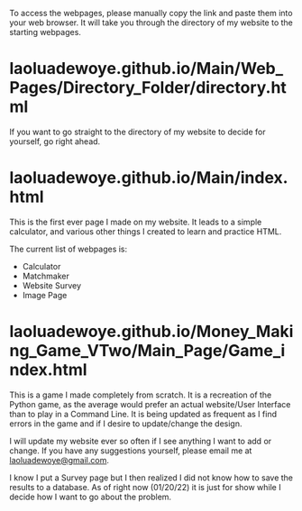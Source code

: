 To access the webpages, please manually copy the link and paste them into your web browser. 
It will take you through the directory of my website to the starting webpages.

# laoluadewoye.github.io/Main/Web_Pages/Directory_Folder/directory.html
If you want to go straight to the directory of my website to decide for yourself, go right ahead.

# laoluadewoye.github.io/Main/index.html
This is the first ever page I made on my website. It leads to a simple calculator, and various other things I created to learn and practice HTML. 

The current list of webpages is:

* Calculator
* Matchmaker
* Website Survey
* Image Page



# laoluadewoye.github.io/Money_Making_Game_VTwo/Main_Page/Game_index.html
This is a game I made completely from scratch. 
It is a recreation of the Python game, as the average would prefer an actual website/User Interface than to play in a Command Line.
It is being updated as frequent as I find errors in the game and if I desire to update/change the design.

I will update my website ever so often if I see anything I want to add or change. If you have any suggestions yourself, please email me at laoluadewoye@gmail.com. 

I know I put a Survey page but I then realized I did not know how to save the results to a database. As of right now (01/20/22) it is just for show while I decide how I want to go about the problem. 
